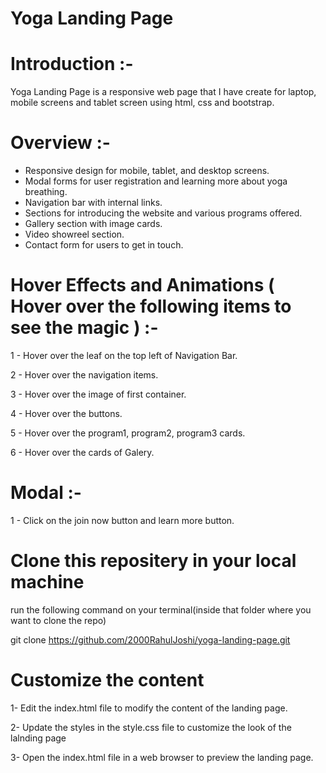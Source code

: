 # Yoga Landing Page

# Introduction :- 
Yoga Landing Page is a responsive web page that I have create for laptop, mobile screens and tablet screen using html, css and bootstrap.

# Overview :-
- Responsive design for mobile, tablet, and desktop screens.
- Modal forms for user registration and learning more about yoga breathing.
- Navigation bar with internal links.
- Sections for introducing the website and various programs offered.
- Gallery section with image cards.
- Video showreel section.
- Contact form for users to get in touch.


# Hover Effects and Animations ( Hover over the following items to see the magic ) :-
 
1 - Hover over the leaf on the top left of Navigation Bar.

2 - Hover over the navigation items.

3 - Hover over the image of first container.

4 - Hover over the buttons.

5 - Hover over the program1, program2, program3 cards.

6 - Hover over the cards of Galery.


# Modal :-

1 - Click on the join now button and learn more button.


# Clone this repositery in your local machine
run the following command on your terminal(inside that folder where you want to clone the repo)

git clone https://github.com/2000RahulJoshi/yoga-landing-page.git


# Customize the content
1- Edit the index.html file to modify the content of the landing page.

2- Update the styles in the style.css file to customize the look of the lalnding page

3- Open the index.html file in a web browser to preview the landing page.         
